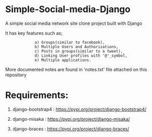 # Simple-Social-media-Django
A simple social media network site clone project built with Django

It has key features such as;

                 a) Groups(similar to facebook), 
                 b) Multiple Users and Authorizations, 
                 c) Posts in groups(similar to a tweet), 
                 d) Linking User profiles with '@'_symbol, 
                 e) Multiple applications.
                 
More documented notes are found in 'notes.txt' file attached on this repository

# Requirements:
              
1. django-bootstrap4  : https://pypi.org/project/django-bootstrap4/

2. django-misaka  :  https://pypi.org/project/django-misaka/

3. django-braces  :  https://pypi.org/project/django-braces/ 
